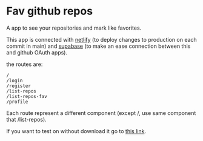 # Fav github repos

A app to see your repositories and mark like favorites.

This app is connected with [netlify](https://www.google.com/url?sa=t&rct=j&q=&esrc=s&source=web&cd=&cad=rja&uact=8&ved=2ahUKEwiX2Jn9uo2AAxWDRDABHaGJBioQFnoECB4QAQ&url=https%3A%2F%2Fwww.netlify.com%2F&usg=AOvVaw3sXtvDCHEM_yMr7dqTH7xl&opi=89978449) (to deploy changes to production on each commit in main) and [supabase](https://supabase.com/) (to make an ease connection between this and github OAuth apps).

the routes are:

```
/
/login
/register
/list-repos
/list-repos-fav
/profile

```
Each route represent a different component (except /, use same component that /list-repos).

If you want to test on without download it go to [this link](https://roaring-beignet-623b42.netlify.app/).

